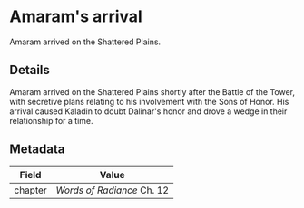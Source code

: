 # Amaram's arrival
Amaram arrived on the Shattered Plains.

## Details
Amaram arrived on the Shattered Plains shortly after the Battle of the Tower, with secretive plans relating to his involvement with the Sons of Honor. His arrival caused Kaladin to doubt Dalinar's honor and drove a wedge in their relationship for a time.

## Metadata
| Field | Value |
| ----- | ----- |
| chapter | *Words of Radiance* Ch. 12 |
